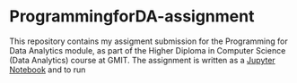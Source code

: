 # ProgrammingforDA-assignment
This repository contains my assigment submission for the Programming for Data Analytics module, as part of the Higher Diploma in Computer Science (Data Analytics) course at GMIT.  The assignment is written as a [Jupyter Notebook](http://jupyter.org/) and to run


